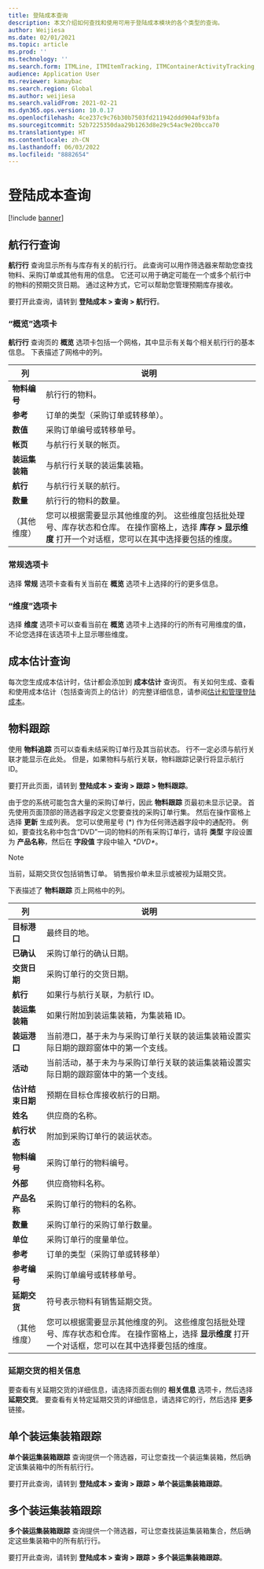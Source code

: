 ```yaml
---
title: 登陆成本查询
description: 本文介绍如何查找和使用可用于登陆成本模块的各个类型的查询。
author: Weijiesa
ms.date: 02/01/2021
ms.topic: article
ms.prod: ''
ms.technology: ''
ms.search.form: ITMLine, ITMItemTracking, ITMContainerActivityTracking, ITMContainerTracking
audience: Application User
ms.reviewer: kamaybac
ms.search.region: Global
ms.author: weijiesa
ms.search.validFrom: 2021-02-21
ms.dyn365.ops.version: 10.0.17
ms.openlocfilehash: 4ce237c9c76b30b7503fd211942ddd904af93bfa
ms.sourcegitcommit: 52b7225350daa29b1263d8e29c54ac9e20bcca70
ms.translationtype: HT
ms.contentlocale: zh-CN
ms.lasthandoff: 06/03/2022
ms.locfileid: "8882654"
---
```

# <a name="landed-cost-inquiries"></a>登陆成本查询

[!include [banner](../../includes/banner.md)]

## <a name="voyage-line-inquiries"></a>航行行查询

**航行行** 查询显示所有与库存有关的航行行。 此查询可以用作筛选器来帮助您查找物料、采购订单或其他有用的信息。 它还可以用于确定可能在一个或多个航行中的物料的预期交货日期。 通过这种方式，它可以帮助您管理预期库存接收。

要打开此查询，请转到 **登陆成本 \> 查询 \> 航行行**。

### <a name="overview-tab"></a>“概览”选项卡

**航行行** 查询页的 **概览** 选项卡包括一个网格，其中显示有关每个相关航行行的基本信息。 下表描述了网格中的列。

| 列 | 说明 |
|---|---|
| **物料编号** | 航行行的物料。 |
| **参考** | 订单的类型（采购订单或转移单）。 |
| **数值** | 采购订单编号或转移单号。 |
| **帐页** | 与航行行关联的帐页。 |
| **装运集装箱** | 与航行行关联的装运集装箱。 |
| **航行** | 与航行行关联的航行。 |
| **数量** | 航行行的物料的数量。 |
| （其他维度） | 您可以根据需要显示其他维度的列。 这些维度包括批处理号、库存状态和仓库。 在操作窗格上，选择 **库存 \> 显示维度** 打开一个对话框，您可以在其中选择要包括的维度。 |

### <a name="general-tab"></a>常规选项卡

选择 **常规** 选项卡查看有关当前在 **概览** 选项卡上选择的行的更多信息。

### <a name="dimensions-tab"></a>“维度”选项卡

选择 **维度** 选项卡可以查看当前在 **概览** 选项卡上选择的行的所有可用维度的值，不论您选择在该选项卡上显示哪些维度。

## <a name="cost-estimate-inquiries"></a>成本估计查询

每次您生成成本估计时，估计都会添加到 **成本估计** 查询页。 有关如何生成、查看和使用成本估计（包括查询页上的估计）的完整详细信息，请参阅[估计和管理登陆成本](estimate-manage-landed-costs.md)。

## <a name="item-tracking"></a>物料跟踪

使用 **物料追踪** 页可以查看未结采购订单行及其当前状态。 行不一定必须与航行关联才能显示在此处。 但是，如果物料与航行关联，物料跟踪记录行将显示航行 ID。

要打开此页面，请转到 **登陆成本 \> 查询 \> 跟踪 \> 物料跟踪**。

由于您的系统可能包含大量的采购订单行，因此 **物料跟踪** 页最初未显示记录。 首先使用页面顶部的筛选器字段定义您要查找的采购订单行集。 然后在操作窗格上选择 **更新** 生成列表。 您可以使用星号 (\*) 作为任何筛选器字段中的通配符。 例如，要查找名称中包含“DVD”一词的物料的所有采购订单行，请将 **类型** 字段设置为 **产品名称**，然后在 **字段值** 字段中输入 *\*DVD\**。

> [!NOTE]
> 当前，延期交货仅包括销售订单。 销售报价单未显示或被视为延期交货。

下表描述了 **物料跟踪** 页上网格中的列。

| 列 | 说明 |
|---|---|
| **目标港口** | 最终目的地。 |
| **已确认** | 采购订单行的确认日期。 |
| **交货日期** | 采购订单行的交货日期。 |
| **航行** | 如果行与航行关联，为航行 ID。 |
| **装运集装箱** | 如果行附加到装运集装箱，为集装箱 ID。 |
| **装运港口** | 当前港口，基于未为与采购订单行关联的装运集装箱设置实际日期的跟踪窗体中的第一个支线。 |
| **活动** | 当前活动，基于未为与采购订单行关联的装运集装箱设置实际日期的跟踪窗体中的第一个支线。 |
| **估计结束日期** | 预期在目标仓库接收航行的日期。 |
| **姓名** | 供应商的名称。 |
| **航行状态** | 附加到采购订单行的装运状态。 |
| **物料编号** | 采购订单行的物料编号。 |
| **外部** | 供应商物料名称。 |
| **产品名称** | 采购订单行的物料的名称。 |
| **数量** | 采购订单行的采购订单行数量。 |
| **单位** | 采购订单行的度量单位。 |
| **参考** | 订单的类型（采购订单或转移单） |
| **参考编号** | 采购订单编号或转移单号。 |
| **延期交货** | 符号表示物料有销售延期交货。 |
| （其他维度） | 您可以根据需要显示其他维度的列。 这些维度包括批处理号、库存状态和仓库。 在操作窗格上，选择 **显示维度** 打开一个对话框，您可以在其中选择要包括的维度。 |

### <a name="related-information-about-backorders"></a>延期交货的相关信息

要查看有关延期交货的详细信息，请选择页面右侧的 **相关信息** 选项卡，然后选择 **延期交货**。 要查看有关特定延期交货的详细信息，请选择它的行，然后选择 **更多** 链接。

## <a name="individual-shipping-container-tracking"></a>单个装运集装箱跟踪

**单个装运集装箱跟踪** 查询提供一个筛选器，可让您查找一个装运集装箱，然后确定该集装箱中的所有航行行。

要打开此查询，请转到 **登陆成本 \> 查询 \> 跟踪 \> 单个装运集装箱跟踪**。

## <a name="multiple-shipping-container-tracking"></a>多个装运集装箱跟踪

**多个装运集装箱跟踪** 查询提供一个筛选器，可让您查找装运集装箱集合，然后确定这些集装箱中的所有航行行。

要打开此查询，请转到 **登陆成本 \> 查询 \> 跟踪 \> 多个装运集装箱跟踪**。

